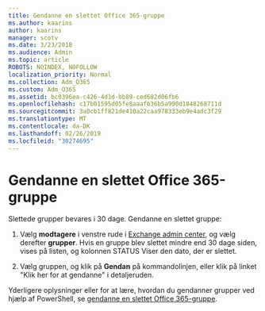 ```yaml
---
title: Gendanne en slettet Office 365-gruppe
ms.author: kaarins
author: kaarins
manager: scotv
ms.date: 3/23/2018
ms.audience: Admin
ms.topic: article
ROBOTS: NOINDEX, NOFOLLOW
localization_priority: Normal
ms.collection: Adm_O365
ms.custom: Adm_O365
ms.assetid: bc0396ea-c426-4d1d-bb89-ced602d06fb6
ms.openlocfilehash: c17b01595d05fe8aaafb36b5a990d1848268711d
ms.sourcegitcommit: 3a0cb1ff821de410a22caa978333eb9e4adc3f29
ms.translationtype: MT
ms.contentlocale: da-DK
ms.lasthandoff: 02/26/2019
ms.locfileid: "30274695"
---
```

# <a name="restore-a-deleted-office-365-group"></a>Gendanne en slettet Office 365-gruppe

Slettede grupper bevares i 30 dage. Gendanne en slettet gruppe:
  
1. Vælg **modtagere** i venstre rude i [Exchange admin center](https://outlook.office365.com/ecp/), og vælg derefter **grupper**. Hvis en gruppe blev slettet mindre end 30 dage siden, vises på listen, og kolonnen STATUS Viser den dato, der er slettet.
    
2. Vælg gruppen, og klik på **Gendan** på kommandolinjen, eller klik på linket "Klik her for at gendanne" i detaljeruden. 
    
Yderligere oplysninger eller for at lære, hvordan du gendanner grupper ved hjælp af PowerShell, se [gendanne en slettet Office 365-gruppe](https://go.microsoft.com/fwlink/?linkid=867802).
  

